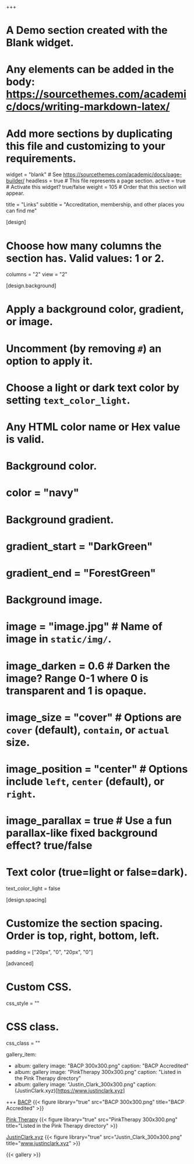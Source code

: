 +++
# A Demo section created with the Blank widget.
# Any elements can be added in the body: https://sourcethemes.com/academic/docs/writing-markdown-latex/
# Add more sections by duplicating this file and customizing to your requirements.

widget = "blank"  # See https://sourcethemes.com/academic/docs/page-builder/
headless = true  # This file represents a page section.
active = true  # Activate this widget? true/false
weight = 105  # Order that this section will appear.

title = "Links"
subtitle = "Accreditation, membership, and other places you can find me"

[design]
  # Choose how many columns the section has. Valid values: 1 or 2.
  columns = "2"
  view = "2"

[design.background]
  # Apply a background color, gradient, or image.
  #   Uncomment (by removing `#`) an option to apply it.
  #   Choose a light or dark text color by setting `text_color_light`.
  #   Any HTML color name or Hex value is valid.

  # Background color.
  # color = "navy"
  
  # Background gradient.
  # gradient_start = "DarkGreen"
  # gradient_end = "ForestGreen"
  
  # Background image.
  # image = "image.jpg"  # Name of image in `static/img/`.
  # image_darken = 0.6  # Darken the image? Range 0-1 where 0 is transparent and 1 is opaque.
  # image_size = "cover"  #  Options are `cover` (default), `contain`, or `actual` size.
  # image_position = "center"  # Options include `left`, `center` (default), or `right`.
  # image_parallax = true  # Use a fun parallax-like fixed background effect? true/false
  
  # Text color (true=light or false=dark).
  text_color_light = false

[design.spacing]
  # Customize the section spacing. Order is top, right, bottom, left.
  padding = ["20px", "0", "20px", "0"]

[advanced]
 # Custom CSS. 
 css_style = ""
 
 # CSS class.
 css_class = ""
 
gallery_item:
 - album: gallery
   image: "BACP 300x300.png"
   caption: "BACP Accredited"
 - album: gallery
   image: "PinkTherapy 300x300.png"
   caption: "Listed in the Pink Therapy directory"
 - album: gallery
   image: "Justin_Clark_300x300.png"
   caption: (JustinClark.xyz)[https://www.justinclark.xyz]
   
+++
[BACP](https://www.bacp.co.uk/profile/a49a6dca-4d90-e711-80e8-3863bb349ac0/)
{{< figure library="true" src="BACP 300x300.png" title="BACP Accredited" >}}

[Pink Therapy](http://www.pinktherapy.com/Home/Practitionerprofile/tabid/148/ctl/ViewPractice/mid/403/_UserId/3915/language/en-GB/Default.aspx)
{{< figure library="true" src="PinkTherapy 300x300.png" title="Listed in the Pink Therapy directory" >}}

[JustinClark.xyz](https://www.justinclark.xyz)
{{< figure library="true" src="Justin_Clark_300x300.png" title="www.justinclark.xyz" >}}

{{< gallery >}}
